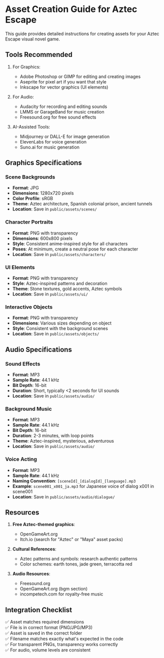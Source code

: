 # Asset Creation Guide for Aztec Escape

This guide provides detailed instructions for creating assets for your Aztec Escape visual novel game.

## Tools Recommended

1. For Graphics:
   - Adobe Photoshop or GIMP for editing and creating images
   - Aseprite for pixel art if you want that style
   - Inkscape for vector graphics (UI elements)

2. For Audio:
   - Audacity for recording and editing sounds
   - LMMS or GarageBand for music creation
   - Freesound.org for free sound effects

3. AI-Assisted Tools:
   - Midjourney or DALL-E for image generation
   - ElevenLabs for voice generation
   - Suno.ai for music generation

## Graphics Specifications

### Scene Backgrounds
- **Format**: JPG
- **Dimensions**: 1280x720 pixels
- **Color Profile**: sRGB
- **Theme**: Aztec architecture, Spanish colonial prison, ancient tunnels
- **Location**: Save in `public/assets/scenes/`

### Character Portraits
- **Format**: PNG with transparency
- **Dimensions**: 600x800 pixels 
- **Style**: Consistent anime-inspired style for all characters
- **Poses**: At minimum, create a neutral pose for each character
- **Location**: Save in `public/assets/characters/`

### UI Elements
- **Format**: PNG with transparency
- **Style**: Aztec-inspired patterns and decoration
- **Theme**: Stone textures, gold accents, Aztec symbols
- **Location**: Save in `public/assets/ui/`

### Interactive Objects
- **Format**: PNG with transparency
- **Dimensions**: Various sizes depending on object
- **Style**: Consistent with the background scenes
- **Location**: Save in `public/assets/objects/`

## Audio Specifications

### Sound Effects
- **Format**: MP3
- **Sample Rate**: 44.1 kHz
- **Bit Depth**: 16-bit
- **Duration**: Short, typically <2 seconds for UI sounds
- **Location**: Save in `public/assets/audio/`

### Background Music
- **Format**: MP3
- **Sample Rate**: 44.1 kHz
- **Bit Depth**: 16-bit
- **Duration**: 2-3 minutes, with loop points
- **Theme**: Aztec-inspired, mysterious, adventurous
- **Location**: Save in `public/assets/audio/`

### Voice Acting
- **Format**: MP3
- **Sample Rate**: 44.1 kHz
- **Naming Convention**: `[sceneId]_[dialogId]_[language].mp3`
- **Example**: `scene001_x001_ja.mp3` for Japanese voice of dialog x001 in scene001
- **Location**: Save in `public/assets/audio/dialogue/`

## Resources

1. **Free Aztec-themed graphics**: 
   - OpenGameArt.org
   - Itch.io (search for "Aztec" or "Maya" asset packs)

2. **Cultural References**:
   - Aztec patterns and symbols: research authentic patterns
   - Color schemes: earth tones, jade green, terracotta red

3. **Audio Resources**:
   - Freesound.org
   - OpenGameArt.org (bgm section)
   - incompetech.com for royalty-free music

## Integration Checklist

✅ Asset matches required dimensions  
✅ File is in correct format (PNG/JPG/MP3)  
✅ Asset is saved in the correct folder  
✅ Filename matches exactly what's expected in the code  
✅ For transparent PNGs, transparency works correctly  
✅ For audio, volume levels are consistent
